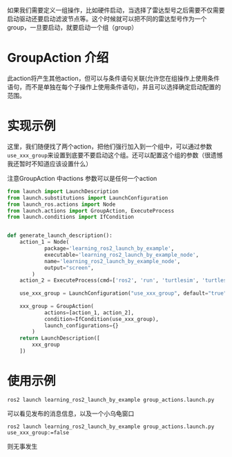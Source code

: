 如果我们需要定义一组操作，比如硬件启动，当选择了雷达型号之后需要不仅需要启动驱动还要启动滤波节点等。这个时候就可以把不同的雷达型号作为一个group，一旦要启动，就要启动一个组（group）

# GroupAction 介绍

此action将产生其他action，但可以与条件语句关联(允许您在组操作上使用条件语句，而不是单独在每个子操作上使用条件语句)，并且可以选择确定启动配置的范围。



# 实现示例

这里，我们随便找了两个action，把他们强行加入到一个组中，可以通过参数`use_xxx_group`来设置到底要不要启动这个组。还可以配置这个组的参数（很遗憾我还暂时不知道应该设置什么）

注意GroupAction 中actions 参数可以是任何一个action

```python
from launch import LaunchDescription
from launch.substitutions import LaunchConfiguration
from launch_ros.actions import Node
from launch.actions import GroupAction, ExecuteProcess
from launch.conditions import IfCondition


def generate_launch_description():
    action_1 = Node(
            package='learning_ros2_launch_by_example',
            executable='learning_ros2_launch_by_example_node',
            name='learning_ros2_launch_by_example_node',
            output="screen",
        )
    action_2 = ExecuteProcess(cmd=['ros2', 'run', 'turtlesim', 'turtlesim_node'])
    
    use_xxx_group = LaunchConfiguration("use_xxx_group", default="true")
    
    xxx_group = GroupAction(
            actions=[action_1, action_2],
            condition=IfCondition(use_xxx_group),
            launch_configurations={}
        )
    return LaunchDescription([
        xxx_group
    ])
```

# 使用示例

```
ros2 launch learning_ros2_launch_by_example group_actions.launch.py
```

可以看见发布的消息信息，以及一个小乌龟窗口

```
ros2 launch learning_ros2_launch_by_example group_actions.launch.py use_xxx_group:=false
```

则无事发生